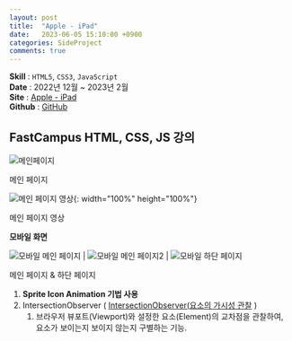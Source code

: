 ```yaml
---
layout: post
title:  "Apple - iPad"
date:   2023-06-05 15:10:00 +0900
categories: SideProject
comments: true
---
```


**Skill** : `HTML5`, `CSS3`, `JavaScript`  
**Date** : 2022년 12월 ~ 2023년 2월  
**Site** : [Apple - iPad](https://fc-movie-app.vercel.app/#/)  
**Github** : [GitHub](https://github.com/KimSeoYeon23/apple-ipad)  


## FastCampus HTML, CSS, JS  강의

![메인페이지](../../assets/img/apple/apple-ipad.png)

메인 페이지

![메인 페이지 영상](https://github.com/KimSeoYeon23/KimSeoYeon23.github.io/assets/115128505/7592162d-d815-4f64-9863-bbcb403b3dbc){: width="100%" height="100%"}  

메인 페이지 영상

**모바일 화면**  

![모바일 메인 페이지](../../assets/img/apple/apple-ipad_mobile.png) | ![모바일 메인 페이지2](../../assets/img/apple/apple-ipad_mobile_2.png) | ![모바일 하단 페이지](../../assets/img/apple/apple-ipad_mobile_footer.png)

메인 페이지 & 하단 페이지    


1. **Sprite Icon Animation 기법 사용**
2. IntersectionObserver ( [IntersectionObserver(요소의 가시성 관찰](https://heropy.blog/2019/10/27/intersection-observer/) )
    1. 브라우저 뷰포트(Viewport)와 설정한 요소(Element)의 교차점을 관찰하여, 요소가 보이는지 보이지 않는지 구별하는 기능.